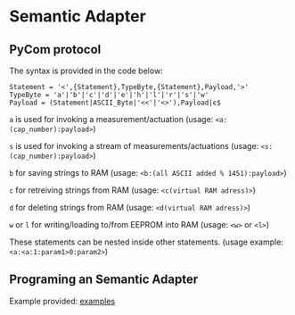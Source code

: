 # Semantic Adapter

## PyCom protocol
The syntax is provided in the code below:
```
Statement = '<',{Statement},TypeByte,{Statement},Payload,'>'
TypeByte = 'a'|'b'|'c'|'d'|'e'|'h'|'l'|'r'|'s'|'w'
Payload = (Statement|ASCII_Byte|'<<'|'<>'),Payload|ϵ$
```
`a` is used for invoking a measurement/actuation (usage: `<a:(cap_number):payload>`)

`s` is used for invoking a stream of measurements/actuations (usage: `<s:(cap_number):payload>`)

`b` for saving strings to RAM (usage: `<b:(all ASCII added % 1451):payload>`)

`c` for retreiving strings from RAM (usage: `<c(virtual RAM adress)>`)

`d` for deleting strings from RAM (usage: `<d(virtual RAM adress)>`)

`w` or `l` for writing/loading to/from EEPROM into RAM (usage: `<w>` or `<l>`)

These statements can be nested inside other statements. (usage example: `<a:<a:1:param1>0:param2>`)

## Programing an Semantic Adapter
Example provided: [examples](https://gitlab.isse.de/robotik/semanticplugandplay/semanticplugandplay/-/tree/master/Examples/SemanticAdapterExamples)
